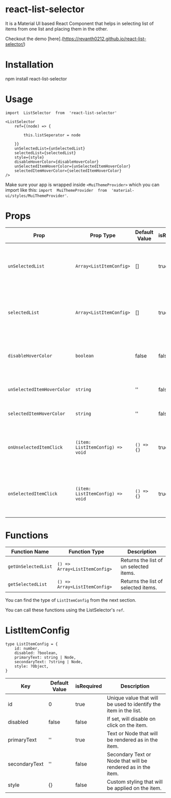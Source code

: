 # react-list-selector

It is a Material UI based React Component that helps in selecting list of items from one list and placing them in the other.

Checkout the demo [here].(https://revanth0212.github.io/react-list-selector/)

# Installation

npm install react-list-selector

# Usage

    import  ListSelector  from  'react-list-selector'
    
    <ListSelector
	    ref={(node) => {
    
		    this.listSeperator = node
    
	    }}
	    unSelectedList={unSelectedList}
	    selectedList={selectedList}
	    style={style}
	    disableHoverColor={disableHoverColor}
	    unSelectedItemHoverColor={unSelectedItemHoverColor}
	    selectedItemHoverColor={selectedItemHoverColor}
    />

Make sure your app is wrapped inside `<MuiThemeProvider>` which you can import like this: `import  MuiThemeProvider  from  'material-ui/styles/MuiThemeProvider'`.

# Props

| Prop | Prop Type | Default Value | isRequired | Description |
|--|--|--|--|--|
|`unSelectedList`|`Array<ListItemConfig>`|[]|true|List of items that will be shown in the un selected list.|
|`selectedList`|`Array<ListItemConfig>`|[]|true|List of items that will be shown in the selected list.|
|`disableHoverColor`|`boolean`|false|false|If set, will remove hover color from both the list items.|
|`unSelectedItemHoverColor`|`string`|''|false|Hover color for un selected list items.|
|`selectedItemHoverColor`|`string`|''|false|Hover color for selected list items.|
|`onUnselectedItemClick`|`(item: ListItemConfig) => void`|`() => {}`|true|Will be called when an un selected item has been clicked.|
|`onSelectedItemClick`|`(item: ListItemConfig) => void`|`() => {}`|true|Will be called when a selected item has been clicked.|

# Functions

|Function Name|Function Type|Description|
|--|--|--|
|`getUnSelectedList`|`() => Array<ListItemConfig>`|Returns the list of un selected items.|
|`getSelectedList`|`() => Array<ListItemConfig>`|Returns the list of selected items.|

You can find the type of `ListItemConfig` from the next section.

You can call these functions using the ListSelector's `ref`.

# ListItemConfig

	type ListItemConfig = {
	    id: number,
	    disabled: ?boolean,
	    primaryText: string | Node,
	    secondaryText: ?string | Node,
	    style: ?Object,
    }

| Key | Default Value | isRequired | Description |
|--|--|--|--|
| id | 0 | true | Unique value that will be used to identify the item in the list. |
| disabled | false | false | If set, will disable on click on the item. |
| primaryText | '' | true | Text or Node that will be rendered as in the item. |
| secondaryText | '' | false | Secondary Text or Node that will be rendered as in the item. |
| style | {} | false | Custom styling that will be applied on the item. |
